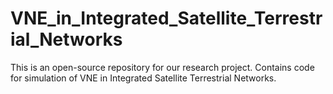 # VNE_in_Integrated_Satellite_Terrestrial_Networks
This is an open-source repository for our research project. Contains code for simulation of VNE in Integrated Satellite Terrestrial Networks.

